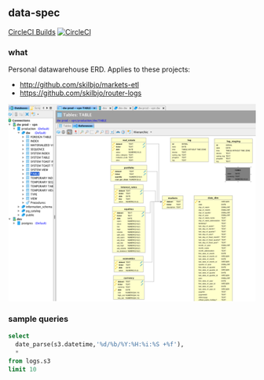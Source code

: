 ## data-spec

[CircleCI Builds](https://circleci.com/gh/skilbjo/data-spec)
[![CircleCI](https://circleci.com/gh/skilbjo/data-spec/tree/master.svg?style=svg)](https://circleci.com/gh/skilbjo/data-spec/tree/master)

### what
Personal datawarehouse ERD. Applies to these projects:
- <http://github.com/skilbjo/markets-etl>
- <https://github.com/skilbjo/router-logs>

<img src='dev-resources/img/erd.png' width=900 />

### sample queries

```sql
select
  date_parse(s3.datetime,'%d/%b/%Y:%H:%i:%S +%f'),
  *
from logs.s3
limit 10
```
